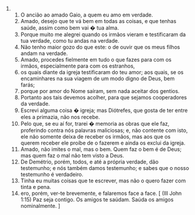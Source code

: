 <ol>
  <li>
    <ol>
      <li>O ancião ao amado Gaio, a quem eu amo em verdade.</li>
      <li>Amado, desejo que te vá bem em todas as coisas, e que tenhas saúde, assim como bem vai � tua alma.</li>
      <li>Porque muito me alegrei quando os irmãos vieram e testificaram da tua verdade, como tu andas na verdade.</li>
      <li>Não tenho maior gozo do que este: o de ouvir que os meus filhos andam na verdade.</li>
      <li>Amado, procedes fielmente em tudo o que fazes para com os irmãos, especialmente para com os estranhos,</li>
      <li>os quais diante da igreja testificaram do teu amor; aos quais, se os encaminhares na sua viagem de um modo digno de Deus, bem farás;</li>
      <li>porque por amor do Nome saíram, sem nada aceitar dos gentios.</li>
      <li>Portanto aos tais devemos acolher, para que sejamos cooperadores da verdade.</li>
      <li>Escrevi alguma coisa � igreja; mas Diótrefes, que gosta de ter entre eles a primazia, não nos recebe.</li>
      <li>Pelo que, se eu aí for, trarei � memoria as obras que ele faz, proferindo contra nós palavras maliciosas; e, não contente com isto, ele não somente deixa de receber os irmãos, mas aos que os querem receber ele proíbe de o fazerem e ainda os exclui da igreja.</li>
      <li>Amado, não imites o mal, mas o bem. Quem faz o bem é de Deus; mas quem faz o mal não tem visto a Deus.</li>
      <li>De Demétrio, porém, todos, e até a própria verdade, dão testemunho; e nós também damos testemunho; e sabes que o nosso testemunho é verdadeiro.</li>
      <li>Tinha eu muitas coisas que te escrever, mas não o quero fazer com tinta e pena.</li>
      <li>ero, porém, ver-te brevemente, e falaremos face a face.  [ (III John 1:15) Paz seja contigo. Os amigos te saúdam. Saúda os amigos nominalmente.  ]</li>
    </ol>
  </li>
</ol>